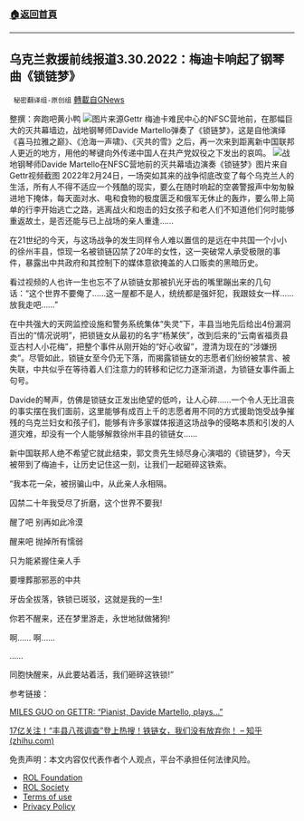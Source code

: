 ###  [:house:返回首頁](https://github.com/ourhimalayas/txt)
---


## 乌克兰救援前线报道3.30.2022：梅迪卡响起了钢琴曲《锁链梦》
` 秘密翻译组-原创组` [轉載自GNews](https://gnews.org/zh-hans/2257279/)

整撰：奔跑吧黄小鸭
![](https://assets.gnews.org/wp-content/uploads/2022/03/77.jpg)图片来源Gettr
梅迪卡难民中心的NFSC营地前，在那幅巨大的灭共幕墙边，战地钢琴师Davide Martello弹奏了《锁链梦》，这是自他演绎《喜马拉雅之巅》、《沧海一声啸》、《灭共的雪》之后，再一次来到距离新中国联邦人更近的地方，用他的琴键向外传递中国人在共产党奴役之下发出的哀鸣。
![](https://assets.gnews.org/wp-content/uploads/2022/03/图片1-148.jpg)战地钢琴师Davide Martello在NFSC营地前的灭共幕墙边演奏《锁链梦》图片来自Gettr视频截图
2022年2月24日，一场突如其来的战争彻底改变了每个乌克兰人的生活，所有人不得不适应一个残酷的现实，要么在随时响起的空袭警报声中匆匆躲进地下掩体，每天面对水、电和食物的极度匮乏和俄军无休止的轰炸，要么带上简单的行李开始逃亡之路，逃离战火和炮击的妇女孩子和老人们不知道他们何时能够重返故土，是否还能与已上战场的亲人重逢……

在21世纪的今天，与这场战争的发生同样令人难以置信的是远在中共国一个小小的徐州丰县，惊现一名被锁链囚禁了20年的女性，这一突破常人承受极限的事件，暴露出中共政府和其控制下的媒体意欲掩盖的人口贩卖的黑暗历史。

看过视频的人也许一生也忘不了从锁链女那被扒光牙齿的嘴里蹦出来的几句话：“这个世界不要俺了……这一屋都不是人，统统都是强奸犯，我跟妓女一样……放我走吧……”

在中共强大的天网监控设施和警务系统集体“失灵”下，丰县当地先后给出4份漏洞百出的“情况说明”，把锁链女从最初的名字“杨某侠”，改到后来的“云南省福贡县亚古村人小花梅”，把整个事件从刚开始的“好心收留”，澄清为现在的“涉嫌拐卖”。尽管如此，锁链女至今仍无下落，而揭露锁链女的志愿者们纷纷被禁言、被失联，中共似乎在等待着人们注意力的转移和记忆力逐渐消退，为锁链女事件画上句号。

Davide的琴声，仿佛是锁链女正发出绝望的低吟，让人心碎……一个令人无比沮丧的事实摆在我们面前，这里能够有成百上千的志愿者用不同的方式援助饱受战争摧残的乌克兰妇女和孩子们，能够有许多家媒体报道这场战争的侵略本质和引发的人道灾难，却没有一个人能够解救徐州丰县的锁链女……

新中国联邦人绝不希望它就此结束，郭文贵先生倾尽身心演唱的《锁链梦》，今天被带到了梅迪卡，让历史记住这一刻，让我们一起砸碎这铁索。

“我本花一朵，被拐骗山中，从此亲人永相隔。

囚禁二十年我受尽了折磨，这个世界不要我!

醒了吧 别再如此冷漠

醒来吧 抛掉所有懦弱

只为能紧握住亲人手

要埋葬那邪恶的中共

牙齿全拔落，铁锁已斑驳，这就是我的一生!

你若不醒来，还在梦里游走，永世地狱做猪狗!

啊…… 啊……

……

同胞快醒来，从此要站着活，我们砸碎这铁锁!”

参考链接：

[MILES GUO on GETTR: “Pianist, Davide Martello, plays…”](https://gettr.com/post/p12kxr24964)

[17亿关注！“丰县八孩调查”登上热搜！铁链女，我们没有放弃你！ – 知乎 (zhihu.com)](https://zhuanlan.zhihu.com/p/467607987)

 

免责声明：本文内容仅代表作者个人观点，平台不承担任何法律风险。

- [ROL Foundation](https://rolfoundation.org/)
- [ROL Society](https://rolsociety.org/)
- [Terms of use](https://gnews.org/terms-of-use-3/)
- [Privacy Policy](https://gnews.org/privacy-policy/)
